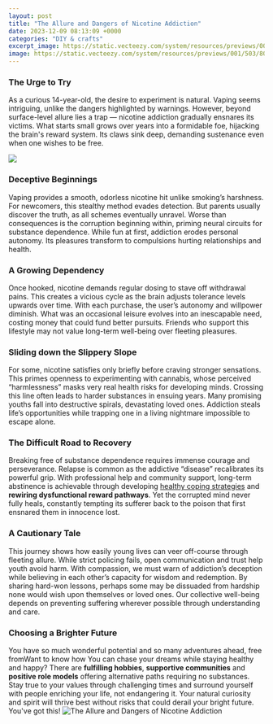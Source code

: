 ```yaml
---
layout: post
title: "The Allure and Dangers of Nicotine Addiction"
date: 2023-12-09 08:13:09 +0000
categories: "DIY & crafts"
excerpt_image: https://static.vecteezy.com/system/resources/previews/001/503/805/large_2x/effects-of-nicotine-information-infographic-free-vector.jpg
image: https://static.vecteezy.com/system/resources/previews/001/503/805/large_2x/effects-of-nicotine-information-infographic-free-vector.jpg
---
```


### The Urge to Try  
As a curious 14-year-old, the desire to experiment is natural. Vaping seems intriguing, unlike the dangers highlighted by warnings. However, beyond surface-level allure lies a trap — nicotine addiction gradually ensnares its victims. What starts small grows over years into a formidable foe, hijacking the brain's reward system. Its claws sink deep, demanding sustenance even when one wishes to be free. 

![](https://www.uk-rehab.com/wp-content/uploads/2019/09/AdobeStock_215829550-1-1.jpeg)
### Deceptive Beginnings
Vaping provides a smooth, odorless nicotine hit unlike smoking’s harshness. For newcomers, this stealthy method evades detection. But parents usually discover the truth, as all schemes eventually unravel. Worse than consequences is the corruption beginning within, priming neural circuits for substance dependence. While fun at first, addiction erodes personal autonomy. Its pleasures transform to compulsions hurting relationships and health.
### A Growing Dependency  
Once hooked, nicotine demands regular dosing to stave off withdrawal pains. This creates a vicious cycle as the brain adjusts tolerance levels upwards over time. With each purchase, the user’s autonomy and willpower diminish. What was an occasional leisure evolves into an inescapable need, costing money that could fund better pursuits. Friends who support this lifestyle may not value long-term well-being over fleeting pleasures.
### Sliding down the Slippery Slope  
For some, nicotine satisfies only briefly before craving stronger sensations. This primes openness to experimenting with cannabis, whose perceived “harmlessness” masks very real health risks for developing minds. Crossing this line often leads to harder substances in ensuing years. Many promising youths fall into destructive spirals, devastating loved ones. Addiction steals life’s opportunities while trapping one in a living nightmare impossible to escape alone.  
### The Difficult Road to Recovery
Breaking free of substance dependence requires immense courage and perseverance. Relapse is common as the addictive “disease” recalibrates its powerful grip. With professional help and community support, long-term abstinence is achievable through developing [healthy coping strategies](https://store.fi.io.vn/womens-cute-duck-gift-for-mom-mother-duckling-duck-waterfowl-lovers-v-neck-t-shirt/women&) and **rewiring dysfunctional reward pathways**. Yet the corrupted mind never fully heals, constantly tempting its sufferer back to the poison that first ensnared them in innocence lost.  
### A Cautionary Tale  
This journey shows how easily young lives can veer off-course through fleeting allure. While strict policing fails, open communication and trust help youth avoid harm. With compassion, we must warn of addiction’s deception while believing in each other’s capacity for wisdom and redemption. By sharing hard-won lessons, perhaps some may be dissuaded from hardship none would wish upon themselves or loved ones. Our collective well-being depends on preventing suffering wherever possible through understanding and care.
### Choosing a Brighter Future  
You have so much wonderful potential and so many adventures ahead, free fromWant to know how You can chase your dreams while staying healthy and happy? There are **fulfilling hobbies**, **supportive communities** and **positive role models** offering alternative paths requiring no substances. Stay true to your values through challenging times and surround yourself with people enriching your life, not endangering it. Your natural curiosity and spirit will thrive best without risks that could derail your bright future. You've got this!
![The Allure and Dangers of Nicotine Addiction](https://static.vecteezy.com/system/resources/previews/001/503/805/large_2x/effects-of-nicotine-information-infographic-free-vector.jpg)